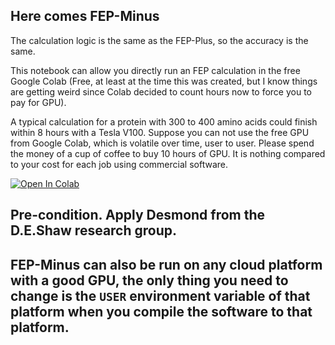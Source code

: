 
## Here comes FEP-Minus

The calculation logic is the same as the FEP-Plus, so the accuracy is the same.

This notebook can allow you directly run an FEP calculation in the free Google Colab (Free, at least at the time this was created, but I know things are getting weird since Colab decided to count hours now to force you to pay for GPU).


A typical calculation for a protein with 300 to 400 amino acids could finish within 8 hours with a Tesla V100. Suppose you can not use the free GPU from Google Colab, which is volatile over time, user to user. Please spend the money of a cup of coffee to buy 10 hours of GPU. It is nothing compared to your cost for each job using commercial software.

[![Open In Colab](https://colab.research.google.com/assets/colab-badge.svg)](https://colab.research.google.com/github/quantaosun/Install_and_Run_Desmond_Academic_FEP_on_Colab/blob/main/Run_Desmond_ligand_FEP_on_colab.ipynb)

## Pre-condition. Apply Desmond from the D.E.Shaw research group.

## FEP-Minus can also be run on any cloud platform with a good GPU, the only thing you need to change is the ```USER``` environment variable of that platform when you compile the software to that platform.




